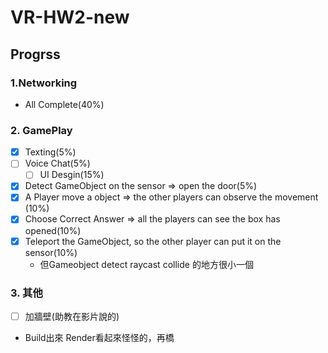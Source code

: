 # VR-HW2-new

## Progrss

### 1.Networking
-  All Complete(40%)

### 2. GamePlay
- [x] Texting(5%) 
- [ ] Voice Chat(5%)
  - [ ] UI Desgin(15%)
- [x] Detect GameObject on the sensor => open the door(5%)
- [x] A Player move a object => the other players can observe the movement (10%)
- [x] Choose Correct Answer => all the players can see the box has opened(10%)
- [x] Teleport the GameObject, so the other player can put it on the sensor(10%) 
  - 但Gameobject detect raycast collide 的地方很小一個

### 3. 其他
- [ ] 加牆壁(助教在影片說的)
- Build出來 Render看起來怪怪的，再橋
